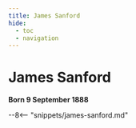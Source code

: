 ```yaml
---
title: James Sanford
hide:
  - toc
  - navigation 
---
```


# James Sanford

**Born 9 September 1888**

--8<-- "snippets/james-sanford.md"

